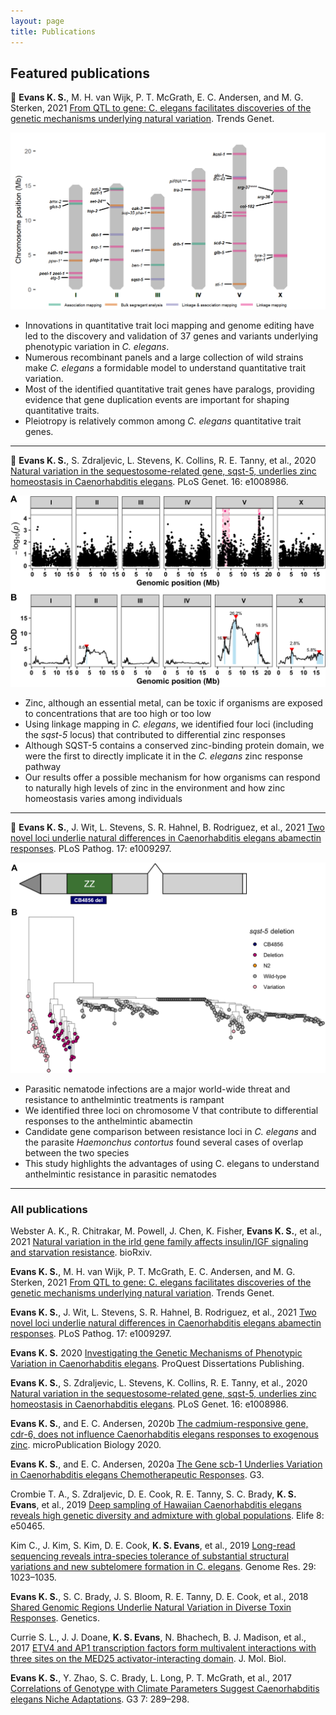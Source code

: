 ```yaml
---
layout: page
title: Publications
---
```


## Featured publications

:page_facing_up: **Evans K. S.**, M. H. van Wijk, P. T. McGrath, E. C. Andersen, and M. G. Sterken, 2021 [From QTL to gene: C. elegans facilitates discoveries of the genetic mechanisms underlying natural variation](https://doi.org/10.1016/j.tig.2021.06.005). Trends Genet.

![](/assets/img/QTG_review_20210519_final.png)

* Innovations in quantitative trait loci mapping and genome editing have led to the discovery and validation of 37 genes and variants underlying phenotypic variation in *C. elegans*.
* Numerous recombinant panels and a large collection of wild strains make *C. elegans* a formidable model to understand quantitative trait variation.
* Most of the identified quantitative trait genes have paralogs, providing evidence that gene duplication events are important for shaping quantitative traits.
* Pleiotropy is relatively common among *C. elegans* quantitative trait genes.

---

:page_facing_up: **Evans K. S.**, S. Zdraljevic, L. Stevens, K. Collins, R. E. Tanny, et al., 2020 [Natural variation in the sequestosome-related gene, sqst-5, underlies zinc homeostasis in Caenorhabditis elegans](https://doi.org/10.1371/journal.pgen.1008986). PLoS Genet. 16: e1008986. 

![](/assets/img/aba_qtl2.png)

* Zinc, although an essential metal, can be toxic if organisms are exposed to concentrations that are too high or too low
* Using linkage mapping in *C. elegans*, we identified four loci (including the *sqst-5* locus) that contributed to differential zinc responses
* Although SQST-5 contains a conserved zinc-binding protein domain, we were the first to directly implicate it in the *C. elegans* zinc response pathway
* Our results offer a possible mechanism for how organisms can respond to naturally high levels of zinc in the environment and how zinc homeostasis varies among individuals

---

:page_facing_up: **Evans K. S.**, J. Wit, L. Stevens, S. R. Hahnel, B. Rodriguez, et al., 2021 [Two novel loci underlie natural differences in Caenorhabditis elegans abamectin responses](https://doi.org/10.1371/journal.ppat.1009297). PLoS Pathog. 17: e1009297. 

![](/assets/img/sqst5_tree.png)

* Parasitic nematode infections are a major world-wide threat and resistance to anthelmintic treatments is rampant
* We identified three loci on chromosome V that contribute to differential responses to the anthelmintic abamectin
* Candidate gene comparison between resistance loci in *C. elegans* and the parasite *Haemonchus contortus* found several cases of overlap between the two species
* This study highlights the advantages of using C. elegans to understand anthelmintic resistance in parasitic nematodes

---

### All publications

Webster A. K., R. Chitrakar, M. Powell, J. Chen, K. Fisher, **Evans K. S.**, et al., 2021 [Natural variation in the irld gene family affects insulin/IGF signaling and starvation resistance](https://www.biorxiv.org/content/10.1101/2021.06.07.447366v1). bioRxiv.

**Evans K. S.**, M. H. van Wijk, P. T. McGrath, E. C. Andersen, and M. G. Sterken, 2021 [From QTL to gene: C. elegans facilitates discoveries of the genetic mechanisms underlying natural variation](https://doi.org/10.1016/j.tig.2021.06.005). Trends Genet. 

**Evans K. S.**, J. Wit, L. Stevens, S. R. Hahnel, B. Rodriguez, et al., 2021 [Two novel loci underlie natural differences in Caenorhabditis elegans abamectin responses](https://doi.org/10.1371/journal.ppat.1009297). PLoS Pathog. 17: e1009297. 

**Evans K. S.** 2020 [Investigating the Genetic Mechanisms of Phenotypic Variation in Caenorhabditis elegans](https://www.proquest.com/openview/513a377acce9742f894a2c18badeea58/1?pq-origsite=gscholar&cbl=44156). ProQuest Dissertations Publishing.

**Evans K. S.**, S. Zdraljevic, L. Stevens, K. Collins, R. E. Tanny, et al., 2020 [Natural variation in the sequestosome-related gene, sqst-5, underlies zinc homeostasis in Caenorhabditis elegans](https://doi.org/10.1371/journal.pgen.1008986). PLoS Genet. 16: e1008986. 

**Evans K. S.**, and E. C. Andersen, 2020b [The cadmium-responsive gene, cdr-6, does not influence Caenorhabditis elegans responses to exogenous zinc](https://www.micropublication.org/journals/biology/micropub.biology.000305/). microPublication Biology 2020.

**Evans K. S.**, and E. C. Andersen, 2020a [The Gene scb-1 Underlies Variation in Caenorhabditis elegans Chemotherapeutic Responses](https://doi.org/10.1534/g3.120.401310). G3. 

Crombie T. A., S. Zdraljevic, D. E. Cook, R. E. Tanny, S. C. Brady, **K. S. Evans**, et al., 2019 [Deep sampling of Hawaiian Caenorhabditis elegans reveals high genetic diversity and admixture with global populations](https://doi.org/10.7554/eLife.50465). Elife 8: e50465. 

Kim C., J. Kim, S. Kim, D. E. Cook, **K. S. Evans**, et al., 2019 [Long-read sequencing reveals intra-species tolerance of substantial structural variations and new subtelomere formation in C. elegans](https://doi.org/10.1101/gr.246082.118). Genome Res. 29: 1023–1035. 

**Evans K. S.**, S. C. Brady, J. S. Bloom, R. E. Tanny, D. E. Cook, et al., 2018 [Shared Genomic Regions Underlie Natural Variation in Diverse Toxin Responses](https://doi.org/10.1534/genetics.118.301311). Genetics. 

Currie S. L., J. J. Doane, **K. S. Evans**, N. Bhachech, B. J. Madison, et al., 2017 [ETV4 and AP1 transcription factors form multivalent interactions with three sites on the MED25 activator-interacting domain](https://doi.org/10.1016/j.jmb.2017.06.024). J. Mol. Biol. 

**Evans K. S.**, Y. Zhao, S. C. Brady, L. Long, P. T. McGrath, et al., 2017 [Correlations of Genotype with Climate Parameters Suggest Caenorhabditis elegans Niche Adaptations](https://doi.org/10.1534/g3.116.035162). G3 7: 289–298. 
